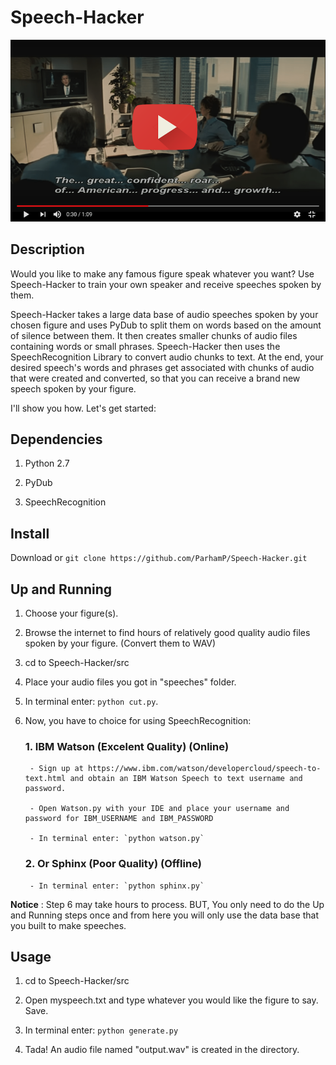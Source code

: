 # Speech-Hacker


[![IMAGE ALT TEXT](images/screen.png)](https://www.youtube.com/watch?v=pV8FQpc1NlQ "Youtube_Video" )


## Description

Would you like to make any famous figure speak whatever you want? Use Speech-Hacker to train your own speaker and receive speeches spoken by them.

Speech-Hacker takes a large data base of audio speeches spoken by your chosen figure and uses PyDub to split them on words based on the amount of silence between them. It then creates smaller chunks of audio files containing words or small phrases. Speech-Hacker then uses the SpeechRecognition Library to convert audio chunks to text. At the end, your desired speech's words and phrases get associated with chunks of audio that were created and converted, so that you can receive a brand new speech spoken by your figure.

I'll show you how. Let's get started:

## Dependencies

1. Python 2.7

2. PyDub

3. SpeechRecognition



## Install

Download or `git clone https://github.com/ParhamP/Speech-Hacker.git`

## Up and Running

1. Choose your figure(s).

2. Browse the internet to find hours of relatively good quality audio files spoken by your figure. (Convert them to WAV)

3. cd to Speech-Hacker/src

4. Place your audio files you got in "speeches" folder.

5. In terminal enter: `python cut.py`.

6. Now, you have to choice for using SpeechRecognition:

	### 1. IBM Watson (Excelent Quality) (Online)

		- Sign up at https://www.ibm.com/watson/developercloud/speech-to-text.html and obtain an IBM Watson Speech to text username and password.

		- Open Watson.py with your IDE and place your username and password for IBM_USERNAME and IBM_PASSWORD

		- In terminal enter: `python watson.py`

	### 2. Or Sphinx (Poor Quality) (Offline)

		- In terminal enter: `python sphinx.py`

**Notice** : Step 6 may take hours to process. BUT, You only need to do the Up and Running steps once and from here you will only use the data base that you built to make speeches.

## Usage

1. cd to Speech-Hacker/src

2. Open myspeech.txt and type whatever you would like the figure to say. Save.

2. In terminal enter: `python generate.py`

3. Tada! An audio file named "output.wav" is created in the directory. 
